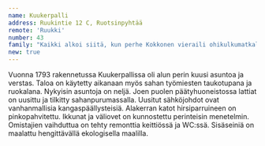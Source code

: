 ```yaml
---
name: Kuukerpalli
address: Ruukintie 12 C, Ruotsinpyhtää
remote: 'Ruukki'
number: 43
family: "Kaikki alkoi siitä, kun perhe Kokkonen vieraili ohikulkumatkallaan Strömforsin ruukissa ensi kertaa. Heinäkuinen päivä oli kaunis ja aurinkoinen. Parhaillaan esitettiin kesäteatterissa näytelmää Keihäsmatkat. Tunnelma oli upea ja vanha ruukkialue kuhisi elämää. Myöhemmin syksyllä vähän kuin vahingossa rouvan eteen tupsahti asunnon myynti-ilmoitus Strömforsin ruukista. Sirkka ja Joona Kokkonen lapsineen lähtivät Vantaalta katsomaan asuntoa lomakodikseen. Kaupat syntyivät ja Kuukerpalli on ollut siitä lähtien ahkerassa mökkikäytössä. Kokkoset kehuvat ruukissa asuvia ihmisiä erittäin ystävällisiksi ja yhteisöllisiksi ja kokevat olevansa tervetulleita porukkaan."
new: true
---
```

Vuonna 1793 rakennetussa Kuukerpallissa oli alun perin kuusi asuntoa ja verstas. Taloa on käytetty aikanaan myös sahan työmiesten taukotupana ja ruokalana. Nykyisin asuntoja on neljä. Joen puolen päätyhuoneistossa lattiat on uusittu ja tilkitty sahanpurumassalla. Uusitut sähköjohdot ovat vanhanmallisia kangaspäällysteisiä. Alakerran katot hirsiparruineen on pinkopahvitettu. Ikkunat ja väliovet on kunnostettu perinteisin menetelmin. Omistajien vaihduttua on tehty remonttia keittiössä ja WC:ssä. Sisäseiniä on maalattu hengittävällä ekologisella maalilla. 
